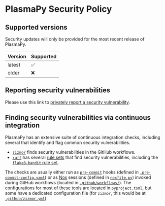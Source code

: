 # PlasmaPy Security Policy

<!-- This sets up the security policy on GitHub. Changes to security practices may need to be made in the GitHub settings for the project. -->

## Supported versions

Security updates will only be provided for the most recent release of PlasmaPy.

| Version | Supported |
| ------- | --------- |
| latest  | ✅        |
| older   | ❌        |

## Reporting security vulnerabilities

Please use this link to [privately report a security vulnerability].

## Finding security vulnerabilities via continuous integration

PlasmaPy has an extensive suite of continuous integration checks,
including several that identify and flag common security vulnerabilities.

- [`zizmor`] finds security vulnerabilities in the GitHub workflows.
- [`ruff`] has several [rule sets] that find security vulnerabilities,
  including the [`flake8-bandit` rule set].

The checks are usually either run as [`pre-commit`] hooks
(defined in [`.pre-commit-config.yaml`])
or as [Nox] sessions (defined in [`noxfile.py`])
invoked during GitHub workflows (located in [`.github/workflows/`]).
The configurations for most of these tools are located in [`pyproject.toml`],
but some have a dedicated configuration file
(for `zizmor`, this would be at [`.github/zizmor.yml`])

[nox]: https://nox.thea.codes
[privately report a security vulnerability]: https://github.com/plasmapy/plasmapy/security/advisories/new
[rule sets]: https://docs.astral.sh/ruff/rules
[`.github/workflows/`]: https://github.com/PlasmaPy/PlasmaPy/tree/main/.github/workflows
[`.github/zizmor.yml`]: https://github.com/PlasmaPy/PlasmaPy/blob/main/.github/zizmor.yml
[`.pre-commit-config.yaml`]: https://github.com/PlasmaPy/PlasmaPy/blob/main/.pre-commit-config.yaml
[`flake8-bandit` rule set]: https://docs.astral.sh/ruff/rules/#flake8-bandit-s
[`noxfile.py`]: https://github.com/PlasmaPy/PlasmaPy/blob/main/noxfile.py
[`pre-commit`]: https://pre-commit.com/
[`pyproject.toml`]: https://github.com/PlasmaPy/PlasmaPy/blob/main/pyproject.toml
[`ruff`]: https://docs.astral.sh/ruff
[`zizmor`]: https://github.com/woodruffw/zizmor
